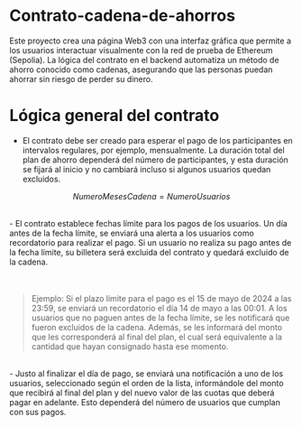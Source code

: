 # Contrato-cadena-de-ahorros
Este proyecto crea una página Web3 con una interfaz gráfica que permite a los usuarios interactuar visualmente con la red de prueba de Ethereum (Sepolia). La lógica del contrato en el backend automatiza un método de ahorro conocido como cadenas, asegurando que las personas puedan ahorrar sin riesgo de perder su dinero. 

# Lógica general del contrato
- El contrato debe ser creado para esperar el pago de los participantes en intervalos regulares, por ejemplo, mensualmente. La duración total del plan de ahorro dependerá del número de participantes, y esta duración se fijará al inicio y no cambiará incluso si algunos usuarios quedan excluidos.<br>

$$
NumeroMesesCadena = NumeroUsuarios
$$

<br>
- El contrato establece fechas límite para los pagos de los usuarios. Un día antes de la fecha límite, se enviará una alerta a los usuarios como recordatorio para realizar el pago. Si un usuario no realiza su pago antes de la fecha límite, su billetera será excluida del contrato y quedará excluido de la cadena.<br><br><br>
  

   > Ejemplo: Si el plazo límite para el pago es el 15 de mayo de 2024 a las 23:59, se enviará un recordatorio
   > el día 14 de mayo a las 00:01. A los usuarios que no paguen antes de la fecha límite, se les notificará que
   > fueron excluidos de la cadena. Además, se les informará del monto que les corresponderá al final del plan,
   > el cual será equivalente a la cantidad que hayan consignado hasta ese momento.
   
   <br>
- Justo al finalizar el día de pago, se enviará una notificación a uno de los usuarios, seleccionado según el orden de la lista, informándole del monto que recibirá al final del plan y del nuevo valor de las cuotas que deberá pagar en adelante. Esto dependerá del número de usuarios que cumplan con sus pagos.

